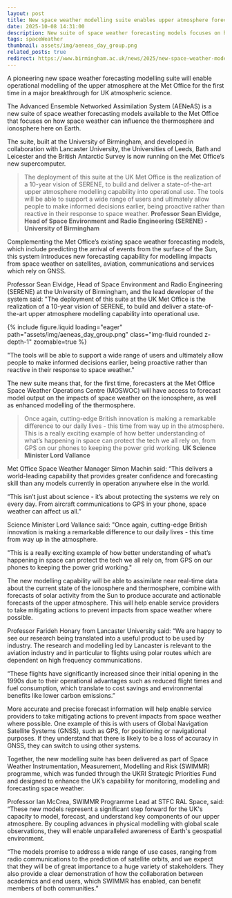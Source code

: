 ```yaml
---
layout: post
title: New space weather modelling suite enables upper atmosphere forecasting
date: 2025-10-08 14:31:00
description: New suite of space weather forecasting models focuses on how space weather can influence the thermosphere and ionosphere here on Earth.
tags: spaceWeather
thumbnail: assets/img/aeneas_day_group.png
related_posts: true
redirect: https://www.birmingham.ac.uk/news/2025/new-space-weather-modelling-suite-enables-upper-atmosphere-forecasting
---
```


A pioneering new space weather forecasting modelling suite will enable operational modelling of the upper atmosphere at the Met Office for the first time in a major breakthrough for UK atmospheric science.

The Advanced Ensemble Networked Assimilation System (AENeAS) is a new suite of space weather forecasting models available to the Met Office that focuses on how space weather can influence the thermosphere and ionosphere here on Earth.

The suite, built at the University of Birmingham, and developed in collaboration with Lancaster University, the Universities of Leeds, Bath and Leicester and the British Antarctic Survey is now running on the Met Office’s new supercomputer.

> The deployment of this suite at the UK Met Office is the realization of a 10-year vision of SERENE, to build and deliver a state-of-the-art upper atmosphere modelling capability into operational use. The tools will be able to support a wide range of users and ultimately allow people to make informed decisions earlier, being proactive rather than reactive in their response to space weather.
**Professor Sean Elvidge, Head of Space Environment and Radio Engineering (SERENE) - University of Birmingham**

Complementing the Met Office’s existing space weather forecasting models, which include predicting the arrival of events from the surface of the Sun, this system introduces new forecasting capability for modelling impacts from space weather on satellites, aviation, communications and services which rely on GNSS.

Professor Sean Elvidge, Head of Space Environment and Radio Engineering (SERENE) at the University of Birmingham, and the lead developer of the system said: "The deployment of this suite at the UK Met Office is the realization of a 10-year vision of SERENE, to build and deliver a state-of-the-art upper atmosphere modelling capability into operational use.

<div class="row mt-3">
    <div class="col-sm mt-3 mt-md-0">
        {% include figure.liquid loading="eager" path="assets/img/aeneas_day_group.png" class="img-fluid rounded z-depth-1" zoomable=true %}
    </div>
</div>

"The tools will be able to support a wide range of users and ultimately allow people to make informed decisions earlier, being proactive rather than reactive in their response to space weather."

The new suite means that, for the first time, forecasters at the Met Office Space Weather Operations Centre (MOSWOC) will have access to forecast model output on the impacts of space weather on the ionosphere, as well as enhanced modelling of the thermosphere.

> Once again, cutting-edge British innovation is making a remarkable difference to our daily lives - this time from way up in the atmosphere. This is a really exciting example of how better understanding of what’s happening in space can protect the tech we all rely on, from GPS on our phones to keeping the power grid working.
**UK Science Minister Lord Vallance**

Met Office Space Weather Manager Simon Machin said: “This delivers a world-leading capability that provides greater confidence and forecasting skill than any models currently in operation anywhere else in the world.

“This isn’t just about science - it’s about protecting the systems we rely on every day. From aircraft communications to GPS in your phone, space weather can affect us all.”

Science Minister Lord Vallance said: "Once again, cutting-edge British innovation is making a remarkable difference to our daily lives - this time from way up in the atmosphere.

"This is a really exciting example of how better understanding of what’s happening in space can protect the tech we all rely on, from GPS on our phones to keeping the power grid working."

The new modelling capability will be able to assimilate near real-time data about the current state of the ionosphere and thermosphere, combine with forecasts of solar activity from the Sun to produce accurate and actionable forecasts of the upper atmosphere. This will help enable service providers to take mitigating actions to prevent impacts from space weather where possible.

Professor Farideh Honary from Lancaster University said: “We are happy to see our research being translated into a useful product to be used by industry. The research and modelling led by Lancaster is relevant to the aviation industry and in particular to flights using polar routes which are dependent on high frequency communications.

“These flights have significantly increased since their initial opening in the 1990s due to their operational advantages such as reduced flight times and fuel consumption, which translate to cost savings and environmental benefits like lower carbon emissions.”

More accurate and precise forecast information will help enable service providers to take mitigating actions to prevent impacts from space weather where possible. One example of this is with users of Global Navigation Satellite Systems (GNSS), such as GPS, for positioning or navigational purposes. If they understand that there is likely to be a loss of accuracy in GNSS, they can switch to using other systems.

Together, the new modelling suite has been delivered as part of Space Weather Instrumentation, Measurement, Modelling and Risk (SWIMMR) programme, which was funded through the UKRI Strategic Priorities Fund and designed to enhance the UK’s capability for monitoring, modelling and forecasting space weather.

Professor Ian McCrea, SWIMMR Programme Lead at STFC RAL Space, said: “These new models represent a significant step forward for the UK's capacity to model, forecast, and understand key components of our upper atmosphere. By coupling advances in physical modelling with global scale observations, they will enable unparalleled awareness of Earth's geospatial environment.

“The models promise to address a wide range of use cases, ranging from radio communications to the prediction of satellite orbits, and we expect that they will be of great importance to a huge variety of stakeholders. They also provide a clear demonstration of how the collaboration between academics and end users, which SWIMMR has enabled, can benefit members of both communities.”
